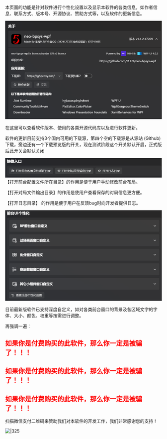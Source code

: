 本页面的功能是针对软件进行个性化设置以及显示本软件的各类信息，如作者信息、联系方式、版本号、开源协议、赞助方式等，以及软件的更新信息。

![软件信息区域](images/软件信息区域.png)

在这里可以查看软件版本、使用的各类开源代码库以及进行软件更新。

软件的更新目前支持3个国内可用的下载源，第四个空的下载源是从源站 (Github) 下载，旁边还有一个下载预览版的开关，现在测试阶段这个开关默认开启，正式版后此开关会默认关闭

![快捷入口区域](images/快捷入口区域.png)
【打开前台配置文件所在目录】的作用是便于用户手动修改前台布局。

【打开对局文件输出目录】的作用是使用户查看保存的对局信息‍更方便。

【打开日志目录】 的作用是便于用户在反馈bug时向开发者提供日志。

![前台UI个性化区域](images/前台UI个性化区域.png)

目前最新版软件已支持深度自定义，如对各类前台窗口的背景及各区域文字的字体、大小、颜色、权重等按需进行调整。

再强调一遍：

## <font color=red>如果你是付费购买的此软件，那么你一定是被骗了！！！</font>
## <font color=red>如果你是付费购买的此软件，那么你一定是被骗了！！！</font>
## <font color=red>如果你是付费购买的此软件，那么你一定是被骗了！！！</font>

  

扫描微信支付二维码来赞助我们对本软件的开发工作，我们非常感谢您的支持！

![|325](https://cdn.nlark.com/yuque/0/2025/png/53492004/1752719402618-4fdf7049-f5e5-4e71-9fbb-dcf6ea325e38.png)
